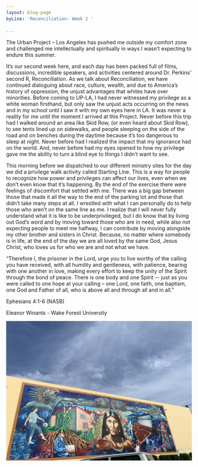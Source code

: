 ```yaml
---
layout: blog-page
byLine: 'Reconciliation- Week 2 '

---
```

The Urban Project – Los Angeles has pushed me outside my comfort zone and challenged me intellectually and spiritually in ways I wasn’t expecting to endure this summer.

It’s our second week here, and each day has been packed full of films, discussions, incredible speakers, and activities centered around Dr. Perkins' second R, Reconciliation. As we talk about Reconciliation, we have continued dialoguing about race, culture, wealth, and due to America’s history of oppression, the unjust advantages that whites have over minorities. Before coming to UP-LA, I had never witnessed my privilege as a white woman firsthand, but only saw the unjust acts occurring on the news and in my school until I saw it with my own eyes here in LA. It was never a reality for me until the moment I arrived at this Project. Never before this trip had I walked around an area like Skid Row, (or even heard about Skid Row), to see tents lined up on sidewalks, and people sleeping on the side of the road and on benches during the daytime because it’s too dangerous to sleep at night. Never before had I realized the impact that my ignorance had on the world. And, never before had my eyes opened to how my privilege gave me the ability to turn a blind eye to things I didn’t want to see.

This morning before we dispatched to our different ministry sites for the day we did a privilege walk activity called Starting Line. This is a way for people to recognize how power and privileges can affect our lives, even when we don’t even know that it’s happening. By the end of the exercise there were feelings of discomfort that settled with me. There was a big gap between those that made it all the way to the end of the parking lot and those that didn’t take many steps at all. I wrestled with what I can personally do to help those who aren’t on the same line as me. I realize that I will never fully understand what it is like to be underprivileged, but I do know that by living out God’s word and by moving toward those who are in need, while also not expecting people to meet me halfway, I can contribute by moving alongside my other brother and sisters in Christ. Because, no matter where somebody is in life, at the end of the day we are all loved by the same God, Jesus Christ, who loves us for who we are and not what we have.

“Therefore I, the prisoner in the Lord, urge you to live worthy of the calling you have received, with all humility and gentleness, with patience, bearing with one another in love, making every effort to keep the unity of the Spirit through the bond of peace. There is one body and one Spirit -- just as you were called to one hope at your calling – one Lord, one faith, one baptism, one God and Father of all, who is above all and through all and in all.”

Ephesians 4:1-6 (NASB)

Eleanor Winants - Wake Forest University

![](/uploads/2019/06/19/IMG_2321.jpeg)